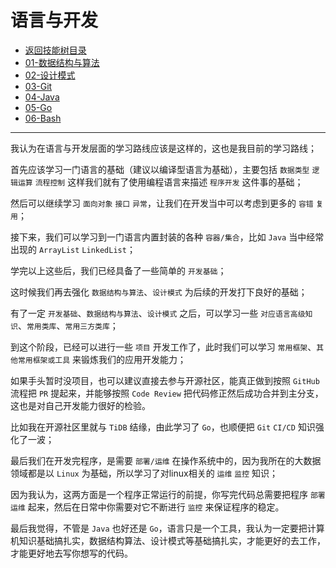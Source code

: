 # 语言与开发

- [返回技能树目录](../README.md)
- [01-数据结构与算法](./01-数据结构与算法.md)
- [02-设计模式](02-设计模式.md)
- [03-Git](03-git.md)
- [04-Java](04-java.md)
- [05-Go](05-Go.md)
- [06-Bash](06-Bash.md)

---

我认为在语言与开发层面的学习路线应该是这样的，这也是我目前的学习路线；

首先应该学习一门语言的基础（建议以编译型语言为基础），主要包括 `数据类型` `逻辑运算` `流程控制` 这样我们就有了使用编程语言来描述 `程序开发` 这件事的基础；

然后可以继续学习 `面向对象` `接口` `异常`，让我们在开发当中可以考虑到更多的 `容错` `复用`；

接下来，我们可以学习到一门语言内置封装的各种 `容器/集合`，比如 `Java` 当中经常出现的 `ArrayList` `LinkedList`；

学完以上这些后，我们已经具备了一些简单的 `开发基础`；

这时候我们再去强化 `数据结构与算法`、`设计模式` 为后续的开发打下良好的基础；

有了一定 `开发基础`、`数据结构与算法`、`设计模式` 之后，可以学习一些 `对应语言高级知识`、`常用类库`、`常用三方类库`；

到这个阶段，已经可以进行一些 `项目` 开发工作了，此时我们可以学习 `常用框架`、`其他常用框架或工具` 来锻炼我们的应用开发能力；

如果手头暂时没项目，也可以建议直接去参与开源社区，能真正做到按照 `GitHub` 流程把 `PR` 提起来，并能够按照 `Code Review` 把代码修正然后成功合并到主分支，这也是对自己开发能力很好的检验。

比如我在开源社区里就与 `TiDB` 结缘，由此学习了 `Go`，也顺便把 `Git` `CI/CD` 知识强化了一波；

最后我们在开发完程序，是需要 `部署/运维` 在操作系统中的，因为我所在的大数据领域都是以 `Linux` 为基础，所以学习了对linux相关的 `运维` `监控` 知识；

因为我认为，这两方面是一个程序正常运行的前提，你写完代码总需要把程序 `部署运维` 起来，然后在日常中你需要对它不断进行 `监控` 来保证程序的稳定。

最后我觉得，不管是 `Java` 也好还是 `Go`，语言只是一个工具，我认为一定要把计算机知识基础搞扎实，数据结构算法、设计模式等基础搞扎实，才能更好的去工作，才能更好地去写你想写的代码。